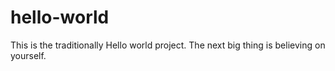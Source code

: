# hello-world
This is the traditionally Hello world project.
The next big thing is believing on yourself.
